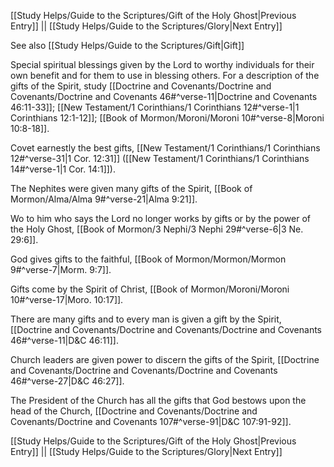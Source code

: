 [[Study Helps/Guide to the Scriptures/Gift of the Holy Ghost|Previous Entry]]  ||  [[Study Helps/Guide to the Scriptures/Glory|Next Entry]]

 See also [[Study Helps/Guide to the Scriptures/Gift|Gift]]

 Special spiritual blessings given by the Lord to worthy individuals for their own benefit and for them to use in blessing others. For a description of the gifts of the Spirit, study [[Doctrine and Covenants/Doctrine and Covenants/Doctrine and Covenants 46#^verse-11|Doctrine and Covenants 46:11-33]]; [[New Testament/1 Corinthians/1 Corinthians 12#^verse-1|1 Corinthians 12:1-12]]; [[Book of Mormon/Moroni/Moroni 10#^verse-8|Moroni 10:8-18]].

 Covet earnestly the best gifts, [[New Testament/1 Corinthians/1 Corinthians 12#^verse-31|1 Cor. 12:31]] ([[New Testament/1 Corinthians/1 Corinthians 14#^verse-1|1 Cor. 14:1]]).

 The Nephites were given many gifts of the Spirit, [[Book of Mormon/Alma/Alma 9#^verse-21|Alma 9:21]].

 Wo to him who says the Lord no longer works by gifts or by the power of the Holy Ghost, [[Book of Mormon/3 Nephi/3 Nephi 29#^verse-6|3 Ne. 29:6]].

 God gives gifts to the faithful, [[Book of Mormon/Mormon/Mormon 9#^verse-7|Morm. 9:7]].

 Gifts come by the Spirit of Christ, [[Book of Mormon/Moroni/Moroni 10#^verse-17|Moro. 10:17]].

 There are many gifts and to every man is given a gift by the Spirit, [[Doctrine and Covenants/Doctrine and Covenants/Doctrine and Covenants 46#^verse-11|D&C 46:11]].

 Church leaders are given power to discern the gifts of the Spirit, [[Doctrine and Covenants/Doctrine and Covenants/Doctrine and Covenants 46#^verse-27|D&C 46:27]].

 The President of the Church has all the gifts that God bestows upon the head of the Church, [[Doctrine and Covenants/Doctrine and Covenants/Doctrine and Covenants 107#^verse-91|D&C 107:91-92]].

[[Study Helps/Guide to the Scriptures/Gift of the Holy Ghost|Previous Entry]]  ||  [[Study Helps/Guide to the Scriptures/Glory|Next Entry]]